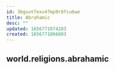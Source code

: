 ```yaml
---
id: 3bgvutfexv47mp9r8fcu6we
title: Abrahamic
desc: ""
updated: 1656771974283
created: 1656771866803
---
```


## world.religions.abrahamic
